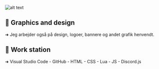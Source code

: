 ![alt text](https://media.discordapp.net/attachments/919032147753455646/1026109937442639952/scnebbegithub.png?width=1440&height=480)

## 🎨 Graphics and design
➜ Jeg arbejder også på design, logoer, bannere og andet grafik henvendt.

## 🔧 Work station 
➜ Visual Studio Code - GitHub - HTML - CSS - Lua - JS - Discord.js
